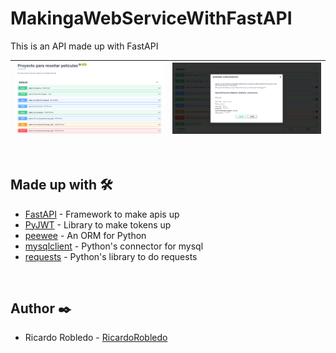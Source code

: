 # MakingaWebServiceWithFastAPI
This is an API made up with FastAPI 


|<img src="https://github.com/RicardoRobledo/MakingaWebServiceWithFastAPI/blob/main/1.png">|<img src="https://github.com/RicardoRobledo/MakingaWebServiceWithFastAPI/blob/main/2.png">|
| --- | --- |

<br>


## Made up with 🛠️

- [FastAPI](https://fastapi.tiangolo.com/) - Framework to make apis up
- [PyJWT](https://pyjwt.readthedocs.io/en/stable/) - Library to make tokens up
- [peewee](https://docs.peewee-orm.com/en/latest/) - An ORM for Python
- [mysqlclient](https://mysqlclient.readthedocs.io/) - Python's connector for mysql
- [requests](https://requests.readthedocs.io/en/latest/) - Python's library to do requests


<br>


## Author ✒️

- Ricardo Robledo - [RicardoRobledo](https://github.com/RicardoRobledo)
